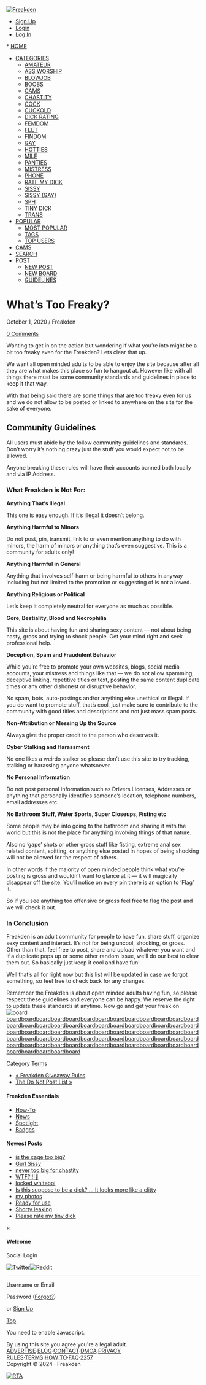 [](https://www.freakden.com/login/)

[![Freakden](https://www.freakden.com/wp-content/uploads/2014/12/Freakden.png)](https://www.freakden.com/)

* [Sign Up](https://www.freakden.com/signup/)
* [Login](https://www.freakden.com/login/?redirect_to=%2Fpin%2Fwhats-too-freaky%2F)
* [Log In](https://www.freakden.com/login/)
[](https://www.freakden.com/login/)

[](https://www.freakden.com/login/)

[](https://www.freakden.com/login/)* [](https://www.freakden.com/login/)[HOME](https://www.freakden.com/)
* [CATEGORIES](#)
    * [AMATEUR](https://www.freakden.com/amateur/)
    * [ASS WORSHIP](https://www.freakden.com/asses/)
    * [BLOWJOB](https://www.freakden.com/blowjob/)
    * [BOOBS](https://www.freakden.com/boob/)
    * [CAMS](https://www.freakden.com/go/femdom-mistress/)
    * [CHASTITY](https://www.freakden.com/chastity/)
    * [COCK](https://www.freakden.com/cock/)
    * [CUCKOLD](https://www.freakden.com/cuckold/)
    * [DICK RATING](https://www.freakden.com/go/femdomist/)
    * [FEMDOM](https://www.freakden.com/femdom/)
    * [FEET](https://www.freakden.com/foot/)
    * [FINDOM](https://www.freakden.com/findom/)
    * [GAY](https://www.freakden.com/gay/)
    * [HOTTIES](https://www.freakden.com/hotties/)
    * [MILF](https://www.freakden.com/milf/)
    * [PANTIES](https://www.freakden.com/panty/)
    * [MISTRESS](https://www.freakden.com/mistress/)
    * [PHONE](https://www.freakden.com/go/phone/)
    * [RATE MY DICK](https://www.freakden.com/rate-dick/)
    * [SISSY](https://www.freakden.com/sissy/)
    * [SISSY (GAY)](https://www.freakden.com/gay-sissy/)
    * [SPH](https://www.freakden.com/sph/)
    * [TINY DICK](https://www.freakden.com/tiny-dick/)
    * [TRANS](https://www.freakden.com/trans/)
* [POPULAR](#)
    * [MOST POPULAR](https://www.freakden.com/popular/)
    * [TAGS](https://www.freakden.com/?s=&q=tags)
    * [TOP USERS](https://www.freakden.com/top-users/)
* [CAMS](https://www.freakden.com/go/femdom-mistress/)
* [SEARCH](https://www.freakden.com/?s=)
* [POST](#)
    * [NEW POST](https://www.freakden.com/itm-settings/)
    * [NEW BOARD](https://www.freakden.com/grp-settings/)
    * [GUIDELINES](https://www.freakden.com/do-not-post-list/)

 

What’s Too Freaky?
==================

October 1, 2020 / Freakden

[0 Comments](#navigation)

Wanting to get in on the action but wondering if what you’re into might be a bit too freaky even for the Freakden? Lets clear that up.

We want all open minded adults to be able to enjoy the site because after all they are what makes this place so fun to hangout at. However like with all things there must be some community standards and guidelines in place to keep it that way.

With that being said there are some things that are too freaky even for us and we do not allow to be posted or linked to anywhere on the site for the sake of everyone.

Community Guidelines
--------------------

All users must abide by the follow community guidelines and standards. Don’t worry it’s nothing crazy just the stuff you would expect not to be allowed.

Anyone breaking these rules will have their accounts banned both locally and via IP Address.

### What Freakden is Not For:

**Anything That’s Illegal**

This one is easy enough. If it’s illegal it doesn’t belong.

**Anything Harmful to Minors**

Do not post, pin, transmit, link to or even mention anything to do with minors, the harm of minors or anything that’s even suggestive. This is a community for adults only!

**Anything Harmful in General**

Anything that involves self-harm or being harmful to others in anyway including but not limited to the promotion or suggesting of is not allowed.

**Anything Religious or Political**

Let’s keep it completely neutral for everyone as much as possible.

**Gore, Bestiality, Blood and Necrophilia**

This site is about having fun and sharing sexy content — not about being nasty, gross and trying to shock people. Get your mind right and seek professional help.

**Deception, Spam and Fraudulent Behavior**

While you’re free to promote your own websites, blogs, social media accounts, your mistress and things like that — we do not allow spamming, deceptive linking, repetitive titles or text, posting the same content duplicate times or any other dishonest or disruptive behavior.

No spam, bots, auto-postings and/or anything else unethical or illegal. If you do want to promote stuff, that’s cool, just make sure to contribute to the community with good titles and descriptions and not just mass spam posts.

**Non-Attribution or Messing Up the Source**

Always give the proper credit to the person who deserves it.

**Cyber Stalking and Harassment**

No one likes a weirdo stalker so please don’t use this site to try tracking, stalking or harassing anyone whatsoever.

**No Personal Information**

Do not post personal information such as Drivers Licenses, Addresses or anything that personally identifies someone’s location, telephone numbers, email addresses etc.

**No Bathroom Stuff, Water Sports, Super Closeups, Fisting etc**

Some people may be into going to the bathroom and sharing it with the world but this is not the place for anything involving things of that nature.

Also no ‘gape’ shots or other gross stuff like fisting, extreme anal sex related content, spitting, or anything else posted in hopes of being shocking will not be allowed for the respect of others.

In other words if the majority of open minded people think what you’re posting is gross and wouldn’t want to glance at it — it will magically disappear off the site. You’ll notice on every pin there is an option to ‘Flag’ it.

So if you see anything too offensive or gross feel free to flag the post and we will check it out.

### In Conclusion

Freakden is an adult community for people to have fun, share stuff, organize sexy content and interact. It’s not for being uncool, shocking, or gross. Other than that, feel free to post, share and upload whatever you want and if a duplicate pops up or some other random issue, we’ll do our best to clear them out. So basically just keep it cool and have fun!

Well that’s all for right now but this list will be updated in case we forgot something, so feel free to check back for any changes.

Remember the Freakden is about open minded adults having fun, so please respect these guidelines and everyone can be happy. We reserve the right to update these standards at anytime. Now go and get your freak on![board](http://pinclone.net/)[board](http://pinclone.net/)[board](http://pinclone.net/)[board](http://pinclone.net/)[board](http://pinclone.net/)[board](http://pinclone.net/)[board](http://pinclone.net/)[board](http://pinclone.net/)[board](http://pinclone.net/)[board](http://pinclone.net/)[board](http://pinclone.net/)[board](http://pinclone.net/)[board](http://pinclone.net/)[board](http://pinclone.net/)[board](http://pinclone.net/)[board](http://pinclone.net/)[board](http://pinclone.net/)[board](http://pinclone.net/)[board](http://pinclone.net/)[board](http://pinclone.net/)[board](http://pinclone.net/)[board](http://pinclone.net/)[board](http://pinclone.net/)[board](http://pinclone.net/)[board](http://pinclone.net/)[board](http://pinclone.net/)[board](http://pinclone.net/)[board](http://pinclone.net/)[board](http://pinclone.net/)[board](http://pinclone.net/)[board](http://pinclone.net/)[board](http://pinclone.net/)[board](http://pinclone.net/)[board](http://pinclone.net/)[board](http://pinclone.net/)[board](http://pinclone.net/)[board](http://pinclone.net/)[board](http://pinclone.net/)[board](http://pinclone.net/)[board](http://pinclone.net/)[board](http://pinclone.net/)[board](http://pinclone.net/)[board](http://pinclone.net/)[board](http://pinclone.net/)[board](http://pinclone.net/)[board](http://pinclone.net/)[board](http://pinclone.net/)[board](http://pinclone.net/)[board](http://pinclone.net/)[board](http://pinclone.net/)[board](http://pinclone.net/)[board](http://pinclone.net/)[board](http://pinclone.net/)[board](http://pinclone.net/)[board](http://pinclone.net/)[board](http://pinclone.net/)[board](http://pinclone.net/)[board](http://pinclone.net/)[board](http://pinclone.net/)[board](http://pinclone.net/)[board](http://pinclone.net/)[board](http://pinclone.net/)[board](http://pinclone.net/)[board](http://pinclone.net/)[board](http://pinclone.net/)[board](http://pinclone.net/)[board](http://pinclone.net/)[board](http://pinclone.net/)[board](http://pinclone.net/)[board](http://pinclone.net/)[board](http://pinclone.net/)

Category [Terms](https://www.freakden.com/blog/terms/)

* [« Freakden Giveaway Rules](https://www.freakden.com/pin/freakden-giveaway-rules/)
* [The Do Not Post List »](https://www.freakden.com/pin/do-not-post-list/)

#### Freakden Essentials

* [How-To](https://www.freakden.com/blog/how-to/)
* [News](https://www.freakden.com/blog/news/)
* [Spotlight](https://www.freakden.com/blog/spotlight/)
* [Badges](https://www.freakden.com/pin/get-your-freakden-badges/)

#### Newest Posts

* [is the cage too big?](https://www.freakden.com/pin/is-the-cage-too-big/)
* [Gurl Sissy](https://www.freakden.com/pin/gurl-sissy/)
* [never too big for chastity](https://www.freakden.com/pin/never-too-big-for-chastity/)
* [WTF?!!!🤯](https://www.freakden.com/pin/wtf%f0%9f%a4%af/)
* [locked whiteboi](https://www.freakden.com/pin/locked-whiteboi/)
* [Is this suppose to be a dick? … It looks more like a clitty](https://www.freakden.com/pin/is-this-suppose-to-be-a-dick-it-looks-more-like-a-clitty/)
* [my photos](https://www.freakden.com/pin/my-photos-2/)
* [Ready for use](https://www.freakden.com/pin/ready-for-use-4/)
* [Shorty leaking](https://www.freakden.com/pin/shorty-leaking/)
* [Please rate my tiny dick](https://www.freakden.com/pin/please-rate-my-tiny-dick-2/)

×

#### Welcome

Social Login

 [![Twitter](https://www.freakden.com/wp-content/themes/pinclone/img/social/twitter.png)](https://www.freakden.com/wp-login.php?action=wordpress_social_authenticate&mode=login&provider=Twitter&redirect_to=https%3A%2F%2Fwww.freakden.com%2Fpin%2Fwhats-too-freaky%2F "Connect with Twitter")[![Reddit](https://www.freakden.com/wp-content/themes/pinclone/img/social/reddit.png)](https://www.freakden.com/wp-login.php?action=wordpress_social_authenticate&mode=login&provider=Reddit&redirect_to=https%3A%2F%2Fwww.freakden.com%2Fpin%2Fwhats-too-freaky%2F "Connect with Reddit")

* * *

Username or Email 

Password ([Forgot?](https://www.freakden.com/login-lpw/)) 

or [Sign Up](https://www.freakden.com/signup/)

[Top](#)

You need to enable Javascript.

  

  

By using this site you agree you're a legal adult.  
[ADVERTISE](https://www.freakden.com/pin/advertise/)·[BLOG](https://www.freakden.com/c/blog/)·[CONTACT](https://www.freakden.com/contact/)·[DMCA](https://www.freakden.com/pin/dmca-and-copyright-infringement/)·[PRIVACY](https://www.freakden.com/pin/privacy-policy/)  
[RULES](https://www.freakden.com/do-not-post-list/)·[TERMS](https://www.freakden.com/pin/terms-and-conditions/)·[HOW TO](https://www.freakden.com/pin/how-it-all-works/)·[FAQ](https://www.freakden.com/pin/faqs/)·[2257](https://www.freakden.com/pin/2257-compliance-statement/)  
Copyright © 2024 · Freakden

  

[![RTA](https://www.freakden.com/wp-content/uploads/2019/03/RTA.gif)](https://www.rtalabel.org/)
